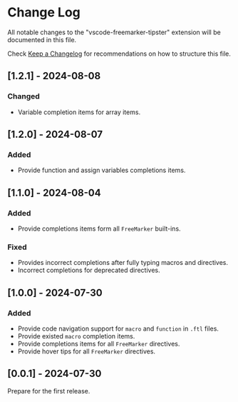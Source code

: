 # Change Log

All notable changes to the "vscode-freemarker-tipster" extension will be documented in this file.

Check [Keep a Changelog](http://keepachangelog.com/) for recommendations on how to structure this file.

## [1.2.1] - 2024-08-08

### Changed

- Variable completion items for array items.

## [1.2.0] - 2024-08-07

### Added

- Provide function and assign variables completions items.

## [1.1.0] - 2024-08-04

### Added

- Provide completions items form all `FreeMarker` built-ins.

### Fixed

- Provides incorrect completions after fully typing macros and directives.
- Incorrect completions for deprecated directives.

## [1.0.0] - 2024-07-30

### Added

- Provide code navigation support for `macro` and `function` in `.ftl` files.
- Provide existed `macro` completion items.
- Provide completions items for all `FreeMarker` directives.
- Provide hover tips for all `FreeMarker` directives.

## [0.0.1] - 2024-07-30

Prepare for the first release.
